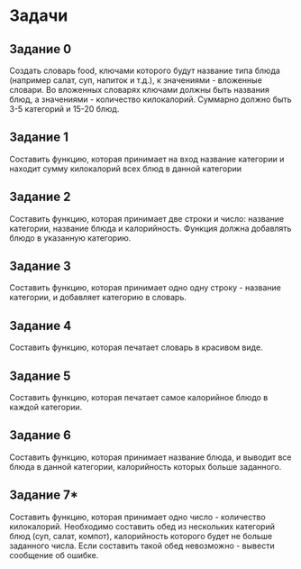 # Задачи

## Задание 0 
Создать словарь food, ключами которого будут название
типа блюда (например салат, суп, напиток и т.д.),
к значениями - вложенные словари.
Во вложенных словарях ключами должны быть названия
блюд, а значениями - количество килокалорий.
Суммарно должно быть 3-5 категорий и 15-20 блюд.

## Задание 1
Составить функцию, которая принимает на вход
название категории и находит сумму килокалорий всех
блюд в данной категории

## Задание 2
Составить функцию, которая принимает две строки и
число: название категории, название блюда и калорийность.
Функция должна добавлять блюдо в указанную категорию.

## Задание 3
Составить функцию, которая принимает одно 
одну строку - название категории, и добавляет
категорию в словарь.

## Задание 4
Составить функцию, которая печатает словарь в красивом
виде.

## Задание 5
Составить функцию, которая печатает самое калорийное
блюдо в каждой категории.

## Задание 6
Составить функцию, которая принимает название блюда,
и выводит все блюда в данной категории, калорийность
которых больше заданного.

## Задание 7*
Составить функцию, которая принимает одно
число - количество килокалорий. Необходимо составить
обед из нескольких категорий блюд (суп, салат, компот),
калорийность которого будет не больше заданного числа.
Если составить такой обед невозможно - вывести сообщение
об ошибке.


